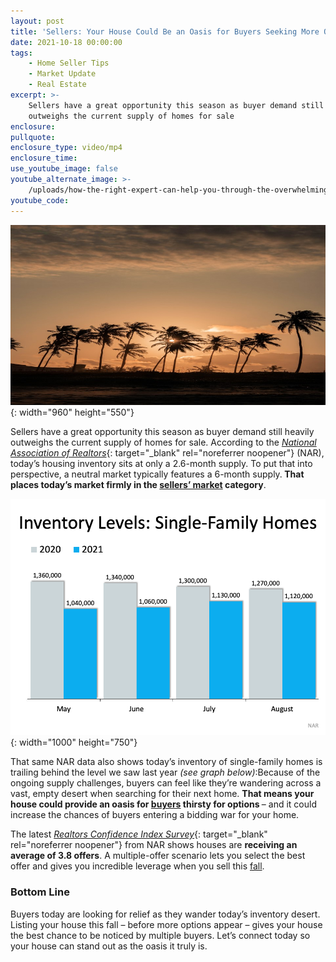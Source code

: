 ```yaml
---
layout: post
title: 'Sellers: Your House Could Be an Oasis for Buyers Seeking More Options'
date: 2021-10-18 00:00:00
tags:
    - Home Seller Tips
    - Market Update
    - Real Estate
excerpt: >-
    Sellers have a great opportunity this season as buyer demand still heavily
    outweighs the current supply of homes for sale
enclosure:
pullquote:
enclosure_type: video/mp4
enclosure_time:
use_youtube_image: false
youtube_alternate_image: >-
    /uploads/how-the-right-expert-can-help-you-through-the-overwhelming-market-31.png
youtube_code:
---
```

<!-- wp:cover {"url":"https://bt-wpstatic.freetls.fastly.net/wp-content/blogs.dir/7201/files/2021/10/pexels-rafael-cerqueira-9548240-scaled.jpg","id":684} --><!-- wp:paragraph {"align":"center","placeholder":"Write title…","fontSize":"large"} -->

![](/uploads/pexels-rafael-cerqueira-9548240.jpg){: width="960" height="550"}
<!-- /wp:paragraph --><!-- /wp:cover --><!-- wp:paragraph -->

Sellers have a great opportunity this season as buyer demand still heavily outweighs the current supply of homes for sale. According to the&nbsp;[*National Association of Realtors*](https://www.nar.realtor/research-and-statistics/housing-statistics/existing-home-sales){: target="_blank" rel="noreferrer noopener"}&nbsp;(NAR), today’s housing inventory sits at only a 2.6-month supply. To put that into perspective, a neutral market typically features a 6-month supply.**&nbsp;That places today’s market firmly in the&nbsp;**[**sellers’ market**](https://www.buyandsellvero.com/blog/what-does-being-in-a-sellers-market-mean/)**&nbsp;category**.
<!-- /wp:paragraph --><!-- wp:image {"align":"center","id":99531,"linkDestination":"custom"} -->

![](/uploads/20211018-mem-eng-1.png){: width="1000" height="750"}
<!-- /wp:image --><!-- wp:paragraph -->

That same NAR data also shows today’s inventory of single-family homes is trailing behind the level we saw last year&nbsp;*(see graph below)*\:Because of the ongoing supply challenges, buyers can feel like they’re wandering across a vast, empty desert when searching for their next home.&nbsp;**That means your house could provide an oasis for&nbsp;**[**buyers**](https://www.buyandsellvero.com/blog/the-truth-about-todays-buyer-demand/)**&nbsp;thirsty for options&nbsp;**– and it could increase the chances of buyers entering a bidding war for your home.
<!-- /wp:paragraph --><!-- wp:paragraph -->

The latest&nbsp;[*Realtors Confidence Index Survey*](https://cdn.nar.realtor/sites/default/files/documents/2021-08-realtors-conference-index-09-22-2021_0.pdf){: target="_blank" rel="noreferrer noopener"}&nbsp;from NAR shows houses are&nbsp;**receiving an average of 3.8 offers**. A multiple-offer scenario lets you select the best offer and gives you incredible leverage when you sell this&nbsp;[fall](https://www.mykcm.com/2021/09/07/reasons-you-should-consider-selling-this-fall/).
<!-- /wp:paragraph --><!-- wp:heading {"level":3} -->

### **Bottom Line**<!-- /wp:heading --><!-- wp:paragraph -->

Buyers today are looking for relief as they wander today’s inventory desert. Listing your house this fall – before more options appear – gives your house the best chance to be noticed by multiple buyers. Let’s connect today so your house can stand out as the oasis it truly is.
<!-- /wp:paragraph -->
